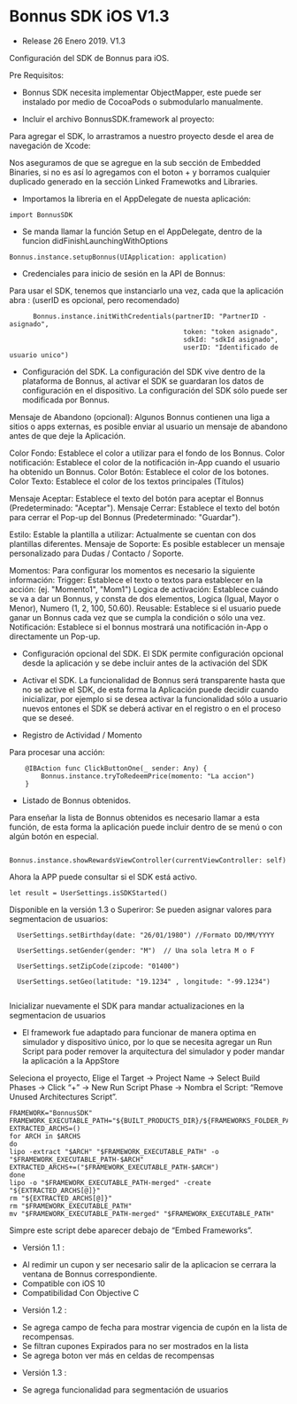 # Bonnus SDK iOS V1.3

- Release 26 Enero 2019. V1.3
   
Configuración del SDK de Bonnus para iOS.


Pre Requisitos:

* Bonnus SDK necesita implementar ObjectMapper, este puede ser instalado por medio de CocoaPods o submodularlo manualmente.


- Incluir el archivo BonnusSDK.framework al proyecto:

Para agregar el SDK, lo arrastramos a nuestro proyecto desde el area de navegación de Xcode:

Nos aseguramos de que se agregue en la sub sección de Embedded Binaries, si no es así lo agregamos con el boton + y borramos cualquier duplicado generado en la sección Linked  Framewotks and Libraries.

- Importamos la libreria en el AppDelegate de nuesta aplicación:
```
import BonnusSDK
```

- Se manda llamar la función Setup en el AppDelegate, dentro de la funcion didFinishLaunchingWithOptions
```
Bonnus.instance.setupBonnus(UIApplication: application)
```

- Credenciales para inicio de sesión en la API de Bonnus:

Para usar el SDK, tenemos que instanciarlo una vez, cada que la aplicación abra :
(userID es opcional, pero recomendado)
```
      Bonnus.instance.initWithCredentials(partnerID: "PartnerID - asignado",
                                            token: "token asignado",
                                            sdkId: "sdkId asignado",
                                            userID: "Identificado de usuario unico")
```

- Configuración del SDK.
La configuración del SDK vive dentro de la plataforma de Bonnus, al activar el SDK se guardaran los datos de configuración en el dispositivo. La configuración del SDK sólo puede ser modificada por Bonnus.


Mensaje de Abandono (opcional): Algunos Bonnus contienen una liga a sitios o apps externas, es posible enviar al usuario un mensaje de abandono antes de que deje la Aplicación.

Color Fondo: Establece el color a utilizar para el fondo de los Bonnus.
Color notificación: Establece el color de la notificación in-App cuando el usuario ha obtenido un Bonnus.
Color Botón: Establece el color de los botones.
Color Texto: Establece el color de los textos principales (Títulos)

Mensaje Aceptar: Establece el texto del botón para aceptar el Bonnus (Predeterminado: "Aceptar").
Mensaje Cerrar: Establece el texto del botón para cerrar el Pop-up del Bonnus (Predeterminado: "Guardar").

Estilo: Estable la plantilla a utilizar: Actualmente se cuentan con dos plantillas diferentes.
Mensaje de Soporte: Es posible establecer un mensaje personalizado para Dudas / Contacto / Soporte.

Momentos: Para configurar los momentos es necesario la siguiente información:
Trigger: Establece el texto o textos para establecer en la acción: (ej. "Momento1", "Mom1")
Logica de activación: Establece cuándo se va a dar un Bonnus, y consta de dos elementos, Logica (Igual, Mayor o Menor), Numero (1, 2, 100, 50.60).
Reusable: Establece si el usuario puede ganar un Bonnus cada vez que se cumpla la condición o sólo una vez.
Notificación: Establece si el bonnus mostrará una notificación in-App o directamente un Pop-up.


- Configuración opcional del SDK.
El SDK permite configuración opcional desde la aplicación y se debe incluir antes de la activación del SDK

- Activar el SDK.
La funcionalidad de Bonnus será transparente hasta que no se active el SDK, de esta forma la Aplicación puede decidir cuando inicializar, por ejemplo si se desea activar la funcionalidad sólo a usuario nuevos entones el SDK se deberá activar en el registro o en el proceso que se deseé.



- Registro de Actividad / Momento 

Para procesar una acción:

```
    @IBAction func ClickButtonOne(_ sender: Any) {
        Bonnus.instance.tryToRedeemPrice(momento: "La accion")
    }
```

- Listado de Bonnus obtenidos.

Para enseñar la lista de Bonnus obtenidos es necesario llamar a esta función, de esta forma la aplicación puede incluir dentro de se menú o con algún botón en especial.
```
        Bonnus.instance.showRewardsViewController(currentViewController: self)
```
Ahora la APP puede consultar si el SDK está activo.
 ```
 let result = UserSettings.isSDKStarted() 
 ``` 
 
 Disponible en la versión 1.3 o Superiror: Se pueden asignar valores para segmentacion
  de usuarios:
  
 ```
   UserSettings.setBirthday(date: "26/01/1980") //Formato DD/MM/YYYY
   
   UserSettings.setGender(gender: "M")  // Una sola letra M o F
   
   UserSettings.setZipCode(zipcode: "01400")
   
   UserSettings.setGeo(latitude: "19.1234" , longitude: "-99.1234")


 ``` 
 
 Inicializar nuevamente el SDK para mandar actualizaciones en la segmentacion de usuarios
 
* El framework fue adaptado para funcionar de manera optima en simulador y dispositivo único, por lo que se necesita agregar un Run Script para poder remover la arquitectura del simulador y poder mandar la aplicación a la AppStore

Seleciona el proyecto, Elige el Target → Project Name → Select Build Phases → Click “+” → New Run Script Phase → Nombra el Script:  “Remove Unused Architectures Script”. 

```
FRAMEWORK="BonnusSDK"
FRAMEWORK_EXECUTABLE_PATH="${BUILT_PRODUCTS_DIR}/${FRAMEWORKS_FOLDER_PATH}/$FRAMEWORK.framework/$FRAMEWORK"
EXTRACTED_ARCHS=()
for ARCH in $ARCHS
do
lipo -extract "$ARCH" "$FRAMEWORK_EXECUTABLE_PATH" -o "$FRAMEWORK_EXECUTABLE_PATH-$ARCH"
EXTRACTED_ARCHS+=("$FRAMEWORK_EXECUTABLE_PATH-$ARCH")
done
lipo -o "$FRAMEWORK_EXECUTABLE_PATH-merged" -create "${EXTRACTED_ARCHS[@]}"
rm "${EXTRACTED_ARCHS[@]}"
rm "$FRAMEWORK_EXECUTABLE_PATH"
mv "$FRAMEWORK_EXECUTABLE_PATH-merged" "$FRAMEWORK_EXECUTABLE_PATH"

```
Simpre este script debe aparecer debajo de “Embed Frameworks”.
 
 
* Versión 1.1 :

- Al redimir un cupon y ser necesario salir de la aplicacion se cerrara la ventana de Bonnus correspondiente.
- Compatible con iOS 10
- Compatibilidad Con Objective C

* Versión 1.2 :

- Se agrega campo de fecha para mostrar vigencia de cupón en la lista de recompensas.
- Se filtran cupones Expirados para no ser mostrados en la lista
- Se agrega boton ver más en celdas de recompensas 


* Versión 1.3 :

- Se agrega funcionalidad para segmentación de usuarios
